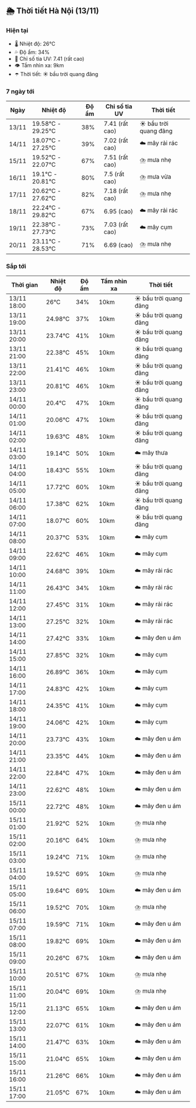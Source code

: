 ## 🌦️ Thời tiết Hà Nội (13/11)

### Hiện tại

- 🌡️ Nhiệt độ: 26℃
- 💦 Độ ẩm: 34%
- 🌟 Chỉ số tia UV: 7.41 (rất cao)
- 👁️ Tầm nhìn xa: 9km
- ☂️ Thời tiết: ☀️ bầu trời quang đãng

### 7 ngày tới

| Ngày | Nhiệt độ | Độ ẩm | Chỉ số tia UV | Thời tiết |
| --- | --- | --- | --- | --- |
| 13/11 | 19.58℃ - 29.25℃ | 38% | 7.41 (rất cao) | ☀️ bầu trời quang đãng |
| 14/11 | 18.07℃ - 27.25℃ | 39% | 7.02 (rất cao) | ☁️ mây rải rác |
| 15/11 | 19.52℃ - 22.07℃ | 67% | 7.51 (rất cao) | ⛈️ mưa nhẹ |
| 16/11 | 19.1℃ - 20.81℃ | 80% | 7.5 (rất cao) | ⛈️ mưa vừa |
| 17/11 | 20.62℃ - 27.62℃ | 82% | 7.18 (rất cao) | ⛈️ mưa nhẹ |
| 18/11 | 22.24℃ - 29.82℃ | 67% | 6.95 (cao) | ☁️ mây rải rác |
| 19/11 | 22.38℃ - 27.73℃ | 73% | 7.03 (rất cao) | ☁️ mây cụm |
| 20/11 | 23.11℃ - 28.53℃ | 71% | 6.69 (cao) | ⛈️ mưa nhẹ |

### Sắp tới

| Thời gian | Nhiệt độ | Độ ẩm | Tầm nhìn xa | Thời tiết |
| --- | --- | --- | --- | --- |
| 13/11 18:00 | 26℃ | 34% | 10km | ☀️ bầu trời quang đãng |
| 13/11 19:00 | 24.98℃ | 37% | 10km | ☀️ bầu trời quang đãng |
| 13/11 20:00 | 23.74℃ | 41% | 10km | ☀️ bầu trời quang đãng |
| 13/11 21:00 | 22.38℃ | 45% | 10km | ☀️ bầu trời quang đãng |
| 13/11 22:00 | 21.41℃ | 46% | 10km | ☀️ bầu trời quang đãng |
| 13/11 23:00 | 20.81℃ | 46% | 10km | ☀️ bầu trời quang đãng |
| 14/11 00:00 | 20.4℃ | 47% | 10km | ☀️ bầu trời quang đãng |
| 14/11 01:00 | 20.06℃ | 47% | 10km | ☀️ bầu trời quang đãng |
| 14/11 02:00 | 19.63℃ | 48% | 10km | ☀️ bầu trời quang đãng |
| 14/11 03:00 | 19.14℃ | 50% | 10km | ☁️ mây thưa |
| 14/11 04:00 | 18.43℃ | 55% | 10km | ☀️ bầu trời quang đãng |
| 14/11 05:00 | 17.72℃ | 60% | 10km | ☀️ bầu trời quang đãng |
| 14/11 06:00 | 17.38℃ | 62% | 10km | ☀️ bầu trời quang đãng |
| 14/11 07:00 | 18.07℃ | 60% | 10km | ☀️ bầu trời quang đãng |
| 14/11 08:00 | 20.37℃ | 53% | 10km | ☁️ mây cụm |
| 14/11 09:00 | 22.62℃ | 46% | 10km | ☁️ mây cụm |
| 14/11 10:00 | 24.68℃ | 39% | 10km | ☁️ mây rải rác |
| 14/11 11:00 | 26.43℃ | 34% | 10km | ☁️ mây rải rác |
| 14/11 12:00 | 27.45℃ | 31% | 10km | ☁️ mây rải rác |
| 14/11 13:00 | 27.25℃ | 32% | 10km | ☁️ mây rải rác |
| 14/11 14:00 | 27.42℃ | 33% | 10km | ☁️ mây đen u ám |
| 14/11 15:00 | 27.85℃ | 32% | 10km | ☁️ mây cụm |
| 14/11 16:00 | 26.89℃ | 36% | 10km | ☁️ mây cụm |
| 14/11 17:00 | 24.83℃ | 42% | 10km | ☁️ mây cụm |
| 14/11 18:00 | 24.35℃ | 41% | 10km | ☁️ mây cụm |
| 14/11 19:00 | 24.06℃ | 42% | 10km | ☁️ mây cụm |
| 14/11 20:00 | 23.73℃ | 43% | 10km | ☁️ mây đen u ám |
| 14/11 21:00 | 23.35℃ | 44% | 10km | ☁️ mây đen u ám |
| 14/11 22:00 | 22.84℃ | 47% | 10km | ☁️ mây đen u ám |
| 14/11 23:00 | 22.62℃ | 48% | 10km | ☁️ mây đen u ám |
| 15/11 00:00 | 22.72℃ | 48% | 10km | ☁️ mây đen u ám |
| 15/11 01:00 | 21.92℃ | 52% | 10km | ⛈️ mưa nhẹ |
| 15/11 02:00 | 20.16℃ | 64% | 10km | ⛈️ mưa nhẹ |
| 15/11 03:00 | 19.24℃ | 71% | 10km | ⛈️ mưa nhẹ |
| 15/11 04:00 | 19.52℃ | 69% | 10km | ⛈️ mưa nhẹ |
| 15/11 05:00 | 19.64℃ | 69% | 10km | ☁️ mây đen u ám |
| 15/11 06:00 | 19.52℃ | 70% | 10km | ⛈️ mưa nhẹ |
| 15/11 07:00 | 19.59℃ | 71% | 10km | ☁️ mây đen u ám |
| 15/11 08:00 | 19.82℃ | 69% | 10km | ☁️ mây đen u ám |
| 15/11 09:00 | 20.26℃ | 67% | 10km | ☁️ mây đen u ám |
| 15/11 10:00 | 20.51℃ | 67% | 10km | ⛈️ mưa nhẹ |
| 15/11 11:00 | 20.04℃ | 69% | 10km | ⛈️ mưa nhẹ |
| 15/11 12:00 | 21.13℃ | 65% | 10km | ☁️ mây đen u ám |
| 15/11 13:00 | 22.07℃ | 61% | 10km | ☁️ mây đen u ám |
| 15/11 14:00 | 21.47℃ | 63% | 10km | ☁️ mây đen u ám |
| 15/11 15:00 | 21.04℃ | 65% | 10km | ☁️ mây đen u ám |
| 15/11 16:00 | 21.26℃ | 66% | 10km | ☁️ mây đen u ám |
| 15/11 17:00 | 21.05℃ | 67% | 10km | ☁️ mây đen u ám |
